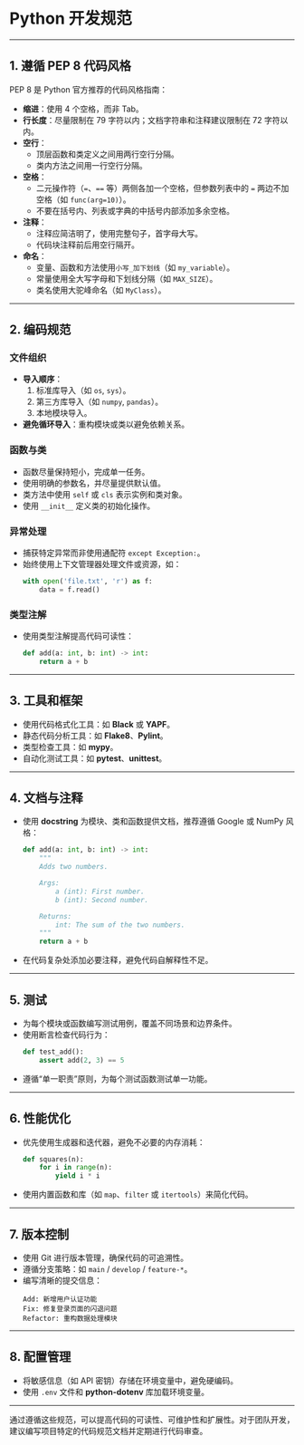 # Python 开发规范

---

## **1. 遵循 PEP 8 代码风格**
PEP 8 是 Python 官方推荐的代码风格指南：
- **缩进**：使用 4 个空格，而非 Tab。
- **行长度**：尽量限制在 79 字符以内；文档字符串和注释建议限制在 72 字符以内。
- **空行**：
  - 顶层函数和类定义之间用两行空行分隔。
  - 类内方法之间用一行空行分隔。
- **空格**：
  - 二元操作符（`=`、`==` 等）两侧各加一个空格，但参数列表中的 `=` 两边不加空格（如 `func(arg=10)`）。
  - 不要在括号内、列表或字典的中括号内部添加多余空格。
- **注释**：
  - 注释应简洁明了，使用完整句子，首字母大写。
  - 代码块注释前后用空行隔开。
- **命名**：
  - 变量、函数和方法使用`小写_加下划线`（如 `my_variable`）。
  - 常量使用全大写字母和下划线分隔（如 `MAX_SIZE`）。
  - 类名使用大驼峰命名（如 `MyClass`）。

---

## **2. 编码规范**
### **文件组织**
- **导入顺序**：
  1. 标准库导入（如 `os`, `sys`）。
  2. 第三方库导入（如 `numpy`, `pandas`）。
  3. 本地模块导入。
- **避免循环导入**：重构模块或类以避免依赖关系。

### **函数与类**
- 函数尽量保持短小，完成单一任务。
- 使用明确的参数名，并尽量提供默认值。
- 类方法中使用 `self` 或 `cls` 表示实例和类对象。
- 使用 `__init__` 定义类的初始化操作。

### **异常处理**
- 捕获特定异常而非使用通配符 `except Exception:`。
- 始终使用上下文管理器处理文件或资源，如：
  ```python
  with open('file.txt', 'r') as f:
      data = f.read()
  ```

### **类型注解**
- 使用类型注解提高代码可读性：
  ```python
  def add(a: int, b: int) -> int:
      return a + b
  ```

---

## **3. 工具和框架**
- 使用代码格式化工具：如 **Black** 或 **YAPF**。
- 静态代码分析工具：如 **Flake8**、**Pylint**。
- 类型检查工具：如 **mypy**。
- 自动化测试工具：如 **pytest**、**unittest**。

---

## **4. 文档与注释**
- 使用 **docstring** 为模块、类和函数提供文档，推荐遵循 Google 或 NumPy 风格：
  ```python
  def add(a: int, b: int) -> int:
      """
      Adds two numbers.

      Args:
          a (int): First number.
          b (int): Second number.

      Returns:
          int: The sum of the two numbers.
      """
      return a + b
  ```
- 在代码复杂处添加必要注释，避免代码自解释性不足。

---

## **5. 测试**
- 为每个模块或函数编写测试用例，覆盖不同场景和边界条件。
- 使用断言检查代码行为：
  ```python
  def test_add():
      assert add(2, 3) == 5
  ```
- 遵循“单一职责”原则，为每个测试函数测试单一功能。

---

## **6. 性能优化**
- 优先使用生成器和迭代器，避免不必要的内存消耗：
  ```python
  def squares(n):
      for i in range(n):
          yield i * i
  ```
- 使用内置函数和库（如 `map`、`filter` 或 `itertools`）来简化代码。

---

## **7. 版本控制**
- 使用 Git 进行版本管理，确保代码的可追溯性。
- 遵循分支策略：如 `main` / `develop` / `feature-*`。
- 编写清晰的提交信息：
  ```
  Add: 新增用户认证功能
  Fix: 修复登录页面的闪退问题
  Refactor: 重构数据处理模块
  ```

---

## **8. 配置管理**
- 将敏感信息（如 API 密钥）存储在环境变量中，避免硬编码。
- 使用 `.env` 文件和 **python-dotenv** 库加载环境变量。

---

通过遵循这些规范，可以提高代码的可读性、可维护性和扩展性。对于团队开发，建议编写项目特定的代码规范文档并定期进行代码审查。

